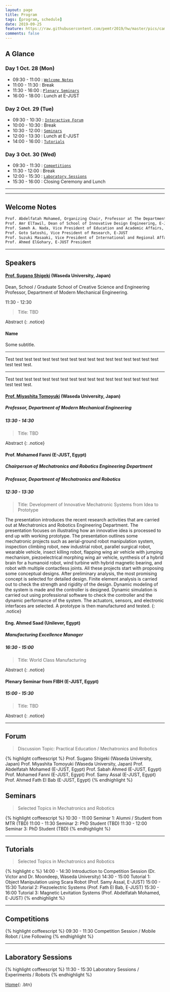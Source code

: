 ```yaml
---
layout: page
title: Program
tags: [program, schedule]
date: 2019-09-25
feature: https://raw.githubusercontent.com/pemtr2019/hw/master/pics/campushq2.jpg
comments: false
---
```


## A Glance

### Day 1 Oct. 28 (Mon)

* 09:30 - 11:00 : [`Welcome Notes`](#welcome-notes)
* 11:00 - 11:30 : Break
* 11:30 - 16:00 : [`Plenary Seminars`](#speakers)
* 16:00 - 18:00 : Lunch at E-JUST

### Day 2 Oct. 29 (Tue)

* 09:30 - 10:30 : [`Interactive Forum`](#forum)
* 10:00 - 10:30 : Break
* 10:30 - 12:00 : [`Seminars`](#seminars)
* 12:00 - 13:30 : Lunch at E-JUST
* 14:00 - 16:00 : [`Tutorials`](#tutorials)

### Day 3 Oct. 30 (Wed)

* 09:30 - 11:30 : [`Competitions`](#competitions)
* 11:30 - 12:00 : Break
* 12:00 - 15:30 : [`Laboratory Sessions`](#laboratory-sessions)
* 15:30 - 16:00 : Closing Ceremony and Lunch

---
---

## Welcome Notes

~~~ html
Prof. Abdelfatah Mohamed, Organizing Chair, Professor at The Department of Mechatronics and Robotics, E-JUST
Prof. Amr ElTawil, Dean of School of Innovative Design Engineering, E-JUST
Prof. Sameh A. Nada, Vice President of Education and Academic Affairs, E-JUST
Prof. Goto Satoshi, Vice President of Research, E-JUST
Prof. Suzuki Masaaki, Vice President of International and Regional Affairs, E-JUST
Prof. Ahmed ElGohary, E-JUST President
~~~

---

## Speakers

#### [Prof. Sugano Shigeki](http://www.sugano.mech.waseda.ac.jp/) (Waseda University, Japan)

Dean, School / Graduate School of Creative Science and Engineering <br> 
Professor, Department of Modern Mechanical Engineering.

11:30 - 12:30
> Title: TBD

Abstract
{: .notice}




<div class="alert alert-success" role="alert">
  <h4 class="alert-heading">Name</h4>
  <p> Some subtitle.</p>
  <hr>
  <p class="mb-0">Test test test test test test test test test test test test test test test test test test test test.</p>
  <hr>
  <p class="mb-0">Test test test test test test test test test test test test test test test test test test test test.</p>
</div>




#### [Prof. Miyashita Tomoyuki](http://www.miyashita.mmech.waseda.ac.jp/) (Waseda University, Japan)
##### Professor, Department of Modern Mechanical Engineering
##### 13:30 - 14:30

> Title: TBD

Abstract
{: .notice}

#### Prof. Mohamed Fanni (E-JUST, Egypt)
##### Chairperson of Mechatronics and Robotics Engineering Department
##### Professor, Department of Mechatronics and Robotics
##### 12:30 - 13:30
> Title: Development of Innovative Mechatronic Systems from Idea to Prototype

The presentation introduces the recent research activities that are carried out at Mechatronics and Robotics Engineering Department. The presentation focuses on illustrating how an innovative idea is processed to end up with working prototype. The presentation outlines some mechatronic projects such as aerial-ground robot manipulation system, inspection climbing robot, new industrial robot, parallel surgical robot, wearable vehicle, insect killing robot, flapping wing air vehicle with jumping mechanism, piezoelectrical morphing wing air vehicle, synthesis of a hybrid brain for a humanoid robot, wind turbine with hybrid  magnetic bearing, and robot with multiple contactless joints. All these projects start with proposing some conceptual designs. After preliminary analysis, the most promising concept is selected for detailed design. Finite element analysis is carried out to check the strength and rigidity of the design. Dynamic modeling of the system is made and the controller is designed. Dynamic simulation is carried out using professional software to check the controller and the dynamic performance of the system. The actuators, sensors, and electronic interfaces are selected. A prototype is then manufactured and tested.
{: .notice}


#### Eng. Ahmed Saad (Unilever, Egypt)
##### Manufacturing Excellence Manager
##### 16:30 - 15:00
> Title: World Class Manufacturing

Abstract
{: .notice}


#### Plenary Seminar from FIBH (E-JUST, Egypt)
##### 15:00 - 15:30
> Title: TBD

Abstract
{: .notice}

---


## Forum
> Discussion Topic: Practical Education / Mechatronics and Robotics

{% highlight coffeescript %}
Prof. Sugano Shigeki (Waseda University, Japan)
Prof. Miyashita Tomoyuki (Waseda University, Japan)
Prof. Abdelfatah Mohamed (E-JUST, Egypt)
Prof. Sabah Ahmed (E-JUST, Egypt)
Prof. Mohamed Fanni (E-JUST, Egypt)
Prof. Samy Assal (E-JUST, Egypt)
Prof. Ahmed Fath El Bab (E-JUST, Egypt)
{% endhighlight %}

## Seminars

> Selected Topics in Mechatronics and Robotics

{% highlight coffeescript %}
10:30 - 11:00 Seminar 1: Alumni / Student from MTR (TBD)
11:00 - 11:30 Seminar 2: PhD Student (TBD)
11:30 - 12:00 Seminar 3: PhD Student (TBD)
{% endhighlight %}

---

## Tutorials

> Selected Topics in Mechatronics and Robotics

{% highlight c %}
14:00 - 14:30 Introduction to Competition Session (Dr. Victor and Dr. Moondeep, Waseda University)
14:30 - 15:00 Tutorial 1: Object Manipulation using Scara Robot (Prof. Samy Assal, E-JUST)
15:00 - 15:30 Tutorial 2: Piezoelectric Systems (Prof. Fath El Bab, E-JUST)
15:30 - 16:00 Tutorial 3: Magnetic Levitation Systems (Prof. Abdelfatah Mohamed, E-JUST)
{% endhighlight %}

---

## Competitions

{% highlight coffeescript %}
09:30 - 11:30 Competition Session / Mobile Robot / Line Following
{% endhighlight %}

---

## Laboratory Sessions

{% highlight coffeescript %}
11:30 - 15:30 Laboratory Sessions / Experiments / Robots 
{% endhighlight %}


[Home](https://pemtr2019.github.io){: .btn}

